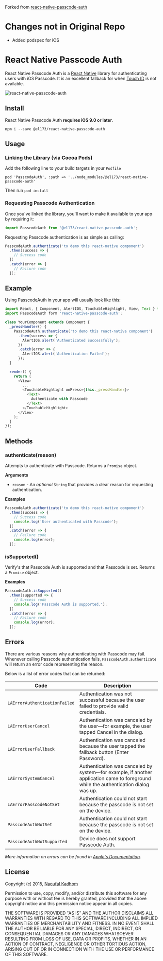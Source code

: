 Forked from [react-native-passcode-auth](https://github.com/naoufal/react-native-passcode-auth)

# Changes not in Original Repo
- Added podspec for iOS

# React Native Passcode Auth

<!-- [![npm version](https://img.shields.io/npm/v/react-native-passcode-auth.svg?style=flat-square)](https://www.npmjs.com/package/react-native-passcode-auth)
[![npm downloads](https://img.shields.io/npm/dm/react-native-passcode-auth.svg?style=flat-square)](https://www.npmjs.com/package/react-native-passcode-auth) -->

React Native Passcode Auth is a [React Native](http://facebook.github.io/react-native/) library for authenticating users with iOS Passcode.  It is an excellent fallback for when [Touch ID](https://github.com/naoufal/react-native-touch-id) is not available.

![react-native-passcode-auth](https://cloud.githubusercontent.com/assets/1627824/12255178/ed7b46e2-b8be-11e5-8552-f7b60959b43c.gif)

## Install
React Native Passcode Auth __requires iOS 9.0 or later__.

```shell
npm i --save @el173/react-native-passcode-auth
```

## Usage
### Linking the Library (via Cocoa Pods)
Add the following line to your build targets in your `Podfile`

`pod 'PasscodeAuth', :path => '../node_modules/@el173/react-native-passcode-auth'`

Then run `pod install`

### Requesting Passcode Authentication
Once you've linked the library, you'll want to make it available to your app by requiring it:

```js
import PasscodeAuth from '@el173/react-native-passcode-auth';
```

Requesting Passcode authentication is as simple as calling:
```js
PasscodeAuth.authenticate('to demo this react-native component')
  .then(success => {
    // Success code
  })
  .catch(error => {
    // Failure code
  });
```

## Example
Using PasscodeAuth in your app will usually look like this:
```js
import React, { Component, AlertIOS, TouchableHighlight, View, Text } from 'react-native';
import PasscodeAuth form 'react-native-passcode-auth';

class YourComponent extends Component {
  _pressHandler() {
    PasscodeAuth.authenticate('to demo this react-native component')
      .then(success => {
        AlertIOS.alert('Authenticated Successfully');
      })
      .catch(error => {
        AlertIOS.alert('Authentication Failed');
      });
  }

  render() {
    return (
      <View>
        ...
        <TouchableHighlight onPress={this._pressHandler}>
          <Text>
            Authenticate with Passcode
          </Text>
        </TouchableHighlight>
      </View>
    );
  }
});
```

## Methods
### authenticate(reason)
Attempts to authenticate with Passcode.
Returns a `Promise` object.

__Arguments__
- `reason` - An _optional_ `String` that provides a clear reason for requesting authentication.

__Examples__
```js
PasscodeAuth.authenticate('to demo this react-native component')
  .then(success => {
    // Success code
    console.log('User authenticated with Passcode');
  })
  .catch(error => {
    // Failure code
    console.log(error);
  });
```

### isSupported()
Verify's that Passcode Auth is supported and that Passcode is set.
Returns a `Promise` object.

__Examples__
```js
PasscodeAuth.isSupported()
  .then(supported => {
    // Success code
    console.log('Passcode Auth is supported.');
  })
  .catch(error => {
    // Failure code
    console.log(error);
  });
```

## Errors
There are various reasons why authenticating with Passcode may fail.  Whenever calling Passcode authentication fails, `PasscodeAuth.authenticate` will return an error code representing the reason.

Below is a list of error codes that can be returned:

| Code | Description |
|---|---|
| `LAErrorAuthenticationFailed` | Authentication was not successful because the user failed to provide valid credentials. |
| `LAErrorUserCancel` | Authentication was canceled by the user—for example, the user tapped Cancel in the dialog. |
| `LAErrorUserFallback` | Authentication was canceled because the user tapped the fallback button (Enter Password). |
| `LAErrorSystemCancel` | Authentication was canceled by system—for example, if another application came to foreground while the authentication dialog was up. |
| `LAErrorPasscodeNotSet` | Authentication could not start because the passcode is not set on the device. |
| `PasscodeAuthNotSet` | Authentication could not start because the passcode is not set on the device. |
| `PasscodeAuthNotSupported` | Device does not support Passcode Auth. |

_More information on errors can be found in [Apple's Documentation](https://developer.apple.com/library/prerelease/ios/documentation/LocalAuthentication/Reference/LAContext_Class/index.html#//apple_ref/c/tdef/LAError)._

## License
Copyright (c) 2015, [Naoufal Kadhom](http://naoufal.com/)

Permission to use, copy, modify, and/or distribute this software for any purpose with or without fee is hereby granted, provided that the above copyright notice and this permission notice appear in all copies.

THE SOFTWARE IS PROVIDED "AS IS" AND THE AUTHOR DISCLAIMS ALL WARRANTIES WITH REGARD TO THIS SOFTWARE INCLUDING ALL IMPLIED WARRANTIES OF MERCHANTABILITY AND FITNESS. IN NO EVENT SHALL THE AUTHOR BE LIABLE FOR ANY SPECIAL, DIRECT, INDIRECT, OR CONSEQUENTIAL DAMAGES OR ANY DAMAGES WHATSOEVER RESULTING FROM LOSS OF USE, DATA OR PROFITS, WHETHER IN AN ACTION OF CONTRACT, NEGLIGENCE OR OTHER TORTIOUS ACTION, ARISING OUT OF OR IN CONNECTION WITH THE USE OR PERFORMANCE OF THIS SOFTWARE.

